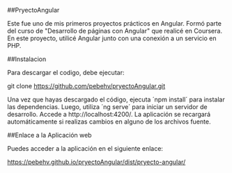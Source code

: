 ##PryectoAngular

Este fue uno de mis primeros proyectos prácticos en Angular. Formó parte del curso de "Desarrollo de páginas con Angular" que realicé en Coursera. En este proyecto, utilicé Angular junto con una conexión a un servicio en PHP.


##Instalacion 

Para descargar el codigo, debe ejecutar:

git clone https://github.com/pebehv/pryectoAngular.git

Una vez que hayas descargado el código, ejecuta ´npm install´ para instalar las dependencias. Luego, utiliza ´ng serve´ para iniciar un servidor de desarrollo. Accede a http://localhost:4200/. La aplicación se recargará automáticamente si realizas cambios en alguno de los archivos fuente.


##Enlace a la Aplicación web 

Puedes acceder a la aplicación en el siguiente enlace:

https://pebehv.github.io/pryectoAngular/dist/pryecto-angular/
